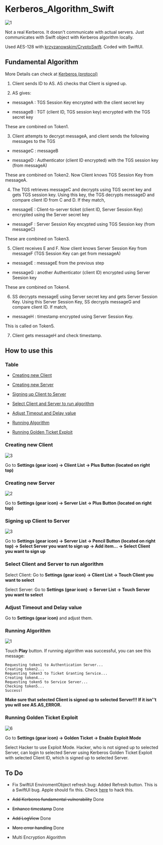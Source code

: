 # Kerberos_Algorithm_Swift

![1](https://live.staticflickr.com/65535/49027543837_f2072eef5a_o.png)

Not a real Kerberos. It doesn't communicate with actual servers. Just communicates with Swift object with Kerberos algorithm locally.

Used AES-128 with [krzyzanowskim/CryptoSwift](https://github.com/krzyzanowskim/CryptoSwift). Coded with SwiftUI.

## Fundamental Algorithm

More Details can check at [Kerberos (protocol)](https://en.wikipedia.org/wiki/Kerberos_(protocol))

1. Client sends ID to AS. AS checks that Client is signed up.

2. AS gives:

- messageA : TGS Session Key encrypted with the client secret key

- messageB : TGT (client ID, TGS session key) encrypted with the TGS secret key

These are combined on Token1.

3. Client attempts to decrypt messageA, and client sends the following messages to the TGS

- messageC : messageB

- messageD : Authenticator (client ID encrypted) with the TGS session key (from messageA)

These are combined on Token2. Now Client knows TGS Session Key from messageA.

4. The TGS retrieves messageC and decrypts using TGS secret key and gets TGS session key. Using this key, the TGS decrypts messageD and compare client ID from C and D. If they match,

- messageE : Client-to-server ticket (client ID, Server Session Key) encrypted using the Server secret key

- messageF : Server Session Key encypted using TGS Session key (from messageC)

These are combined on Token3.

5. Client receives E and F. Now client knows Server Session Key from messageF (TGS Session Key can get from messageA)

- messageE : messageE from the previous step

- messageG : another Authenticator (client ID) encrypted using Server Seesion key 
 
 These are combined on Token4.
 
6. SS decrypts messageE using Server secret key and gets Server Session Key. Using this Server Session Key, SS decrypts messageG and compare client ID. If match,

- messageH : timestamp encrypted using Server Session Key.

This is called on Token5.

7. Client gets messageH and check timestamp.

## How to use this

### Table

- [Creating new Client](#creating-new-client)

- [Creating new Server](#creating-new-server)

- [Signing up Client to Server](#signing-up-client-to-server)

- [Select Client and Server to run algorithm](#select-client-and-server-to-run-algorithm)

- [Adjust Timeout and Delay value](#adjust-timeout-and-delay-value)

- [Running Algorithm](#running-algorithm)

- [Running Golden Ticket Exploit](#running-golden-ticket-exploit)

### Creating new Client

![3](https://live.staticflickr.com/65535/49027339926_3c0ebef5df_o.png)

Go to **Settings (gear icon) → Client List → Plus Button (located on right top)**

### Creating new Server

![2](https://live.staticflickr.com/65535/49026826763_321fc957c6_o.png)

Go to **Settings (gear icon) → Server List → Plus Button (located on right top)**

### Signing up Client to Server

![3](https://live.staticflickr.com/65535/49026829953_0b71161fab_o.png)

Go to **Settings (gear icon) → Server List → Pencil Button (located on right top) → Select Server you want to sign up → Add item...  → Select Client you want to sign up**

### Select Client and Server to run algorithm

Select Client: Go to **Settings (gear icon) → Client List →  Touch Client you want to select**

Select Server: Go to **Settings (gear icon) → Server List →  Touch Server you want to select**

### Adjust Timeout and Delay value

Go to **Settings (gear icon)** and adjust them.

### Running Algorithm

![1](https://live.staticflickr.com/65535/49027558547_7b447e8948_o.png)

Touch **Play** button. If running algorithm was successful, you can see this message:

```
Requesting token1 to Authentication Server...
Creating token2...
Requesting token3 to Ticket Granting Service...
Creating token4...
Requesting token5 to Service Server...
Checking token5...
Success!
```

**Make sure that selected Client is signed up to selected Server!!! If it isn''t you will see AS.AS_ERROR.**

### Running Golden Ticket Exploit

![6](https://live.staticflickr.com/65535/49027566752_c45e020193_o.png)

Go to **Settings (gear icon) → Golden Ticket -> Enable Exploit Mode**

Select Hacker to use Exploit Mode. Hacker, who is not signed up to selected Server, can login to selected Server using Kerberos Golden Ticket Exploit with selected Client ID, which is signed up to selected Server.

## To Do

- Fix SwiftUI EnviromentObject refresh bug: Added Refresh button. This is a SwiftUI bug. Apple should fix this. Check [here](https://stackoverflow.com/questions/57727478/refreshing-a-swiftui-list) to hack this.

- ~~Add Kerberos fundamental vulnerability~~ Done

- ~~Enhance timestamp~~ Done

- ~~Add LogView~~ Done

- ~~More error handling~~ Done

- Multi Encryption Algorithm
